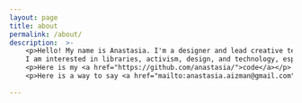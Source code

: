 ```yaml
---
layout: page
title: about
permalink: /about/
description:  >-
    <p>Hello! My name is Anastasia. I'm a designer and lead creative technologist working at Harvard Law School's <a target="_blank" href="https://lil.law.harvard.edu">Library Innovation Lab</a>.   
    I am interested in libraries, activism, design, and technology, especially when these topics intersect.</p>
    <p>Here is my <a href="https://github.com/anastasia/">code</a></p>
    <p>Here is a way to say <a href="mailto:anastasia.aizman@gmail.com">hello</a></p>
        
---
```

